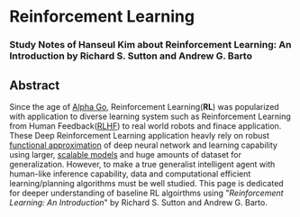 # Reinforcement Learning
### Study Notes of Hanseul Kim about Reinforcement Learning: An Introduction by Richard S. Sutton and Andrew G. Barto

## Abstract

Since the age of [Alpha Go](https://deepmind.google/research/breakthroughs/alphago/), Reinforcement Learning(**RL**) was popularized with application to diverse learning system such as Reinforcement Learning from Human Feedback([RLHF](https://huggingface.co/blog/rlhf)) to real world robots and finace application. These Deep Reinforcement Learning application heavly rely on robust [functional approximation](https://arxiv.org/abs/1610.04161) of deep neural network and learning capability using larger, [scalable models](https://huggingface.co/docs/transformers/main/performance) and huge amounts of dataset for generalization. However, to make a true generalist intelligent agent with human-like inference capability, data and computational efficient learning/planning algorithms must be well studied. This page is dedicated for deeper understanding of baseline RL algoirthms using "*Reinforcement Learning: An Introduction*" by Richard S. Sutton and Andrew G. Barto.
